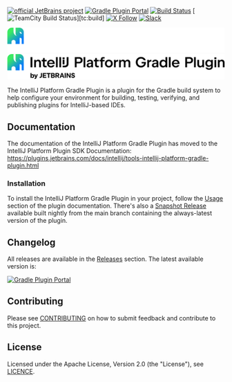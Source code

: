 [![official JetBrains project](https://jb.gg/badges/official.svg)][jb:github]
[![Gradle Plugin Portal][gradle-plugin-badge]][gradle-plugin-page]
[![Build Status](https://github.com/JetBrains/intellij-platform-gradle-plugin/workflows/Build/badge.svg)][gh:build]
[![TeamCity Build Status](https://teamcity.jetbrains.com/app/rest/builds/buildType:(id:OpenSourceProjects_GradleIntellijPlugin_UnitTests),branch:%3Cdefault%3E/statusIcon)][tc:build]
[![X Follow](https://img.shields.io/badge/follow-%40JBPlatform-1DA1F2?logo=x)][jb:x]
[![Slack](https://img.shields.io/badge/Slack-%23intellij--platform--gradle--plugin-blue?style=flat-square&logo=Slack)][jb:slack]

![IntelliJ Platform Gradle Plugin](.github/readme/intellij-platform-gradle-plugin-dark.svg#gh-dark-mode-only)
![IntelliJ Platform Gradle Plugin](.github/readme/intellij-platform-gradle-plugin-light.svg#gh-light-mode-only)

The IntelliJ Platform Gradle Plugin is a plugin for the Gradle build system to help configure your environment for building, testing, verifying, and publishing plugins for IntelliJ-based IDEs.

## Documentation
The documentation of the IntelliJ Platform Gradle Plugin has moved to the IntelliJ Platform Plugin SDK Documentation:
https://plugins.jetbrains.com/docs/intellij/tools-intellij-platform-gradle-plugin.html

### Installation
To install the IntelliJ Platform Gradle Plugin in your project, follow the [Usage](https://plugins.jetbrains.com/docs/intellij/tools-intellij-platform-gradle-plugin.html#usage) section of the plugin documentation.
There's also a [Snapshot Release](https://plugins.jetbrains.com/docs/intellij/tools-intellij-platform-gradle-plugin.html#using-snapshot-release) available built nightly from the main branch containing the always-latest version of the plugin.

## Changelog
All releases are available in the [Releases](https://github.com/JetBrains/intellij-platform-gradle-plugin/releases) section.
The latest available version is:

[![Gradle Plugin Portal][gradle-plugin-badge]][gradle-plugin-page]

## Contributing
Please see [CONTRIBUTING](./CONTRIBUTING.md) on how to submit feedback and contribute to this project.

## License
Licensed under the Apache License, Version 2.0 (the "License"), see [LICENCE](./LICENSE).

[gh:build]: https://github.com/JetBrains/intellij-platform-gradle-plugin/actions/workflows/build.yml
[jb:github]: https://github.com/JetBrains#jetbrains-open-source
[jb:slack]: https://plugins.jetbrains.com/slack
[jb:x]: https://twitter.com/JBPlatform
[tc:build]: https://teamcity.jetbrains.com/project/OpenSourceProjects_GradleIntellijPlugin?mode=builds
[gradle-plugin-badge]: https://img.shields.io/gradle-plugin-portal/v/org.jetbrains.intellij.platform?color=green&label=Gradle%20Plugin%20Portal&logo=gradle
[gradle-plugin-page]: https://plugins.gradle.org/plugin/org.jetbrains.intellij.platform

